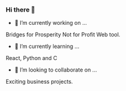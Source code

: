 ### Hi there 👋


- 🔭 I’m currently working on ...

Bridges for Prosperity Not for Profit Web tool.

- 🌱 I’m currently learning ...

React, Python and C

- 👯 I’m looking to collaborate on ...

Exciting business projects. 


<!--
**GeraldRyan/GeraldRyan** is a ✨ _special_ ✨ repository because its `README.md` (this file) appears on your GitHub profile.
- 🤔 I’m looking for help with ...
- 💬 Ask me about ...
- 📫 How to reach me: ...
- ⚡ Fun fact: ...
-->



<!--
**GeraldRyan/GeraldRyan** is a ✨ _special_ ✨ repository because its `README.md` (this file) appears on your GitHub profile.
-->
